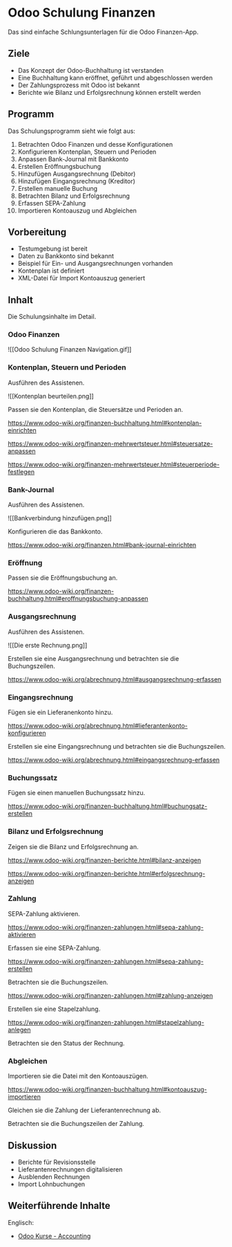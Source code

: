 # Odoo Schulung Finanzen

Das sind einfache Schlungsunterlagen für die Odoo Finanzen-App.

## Ziele

* Das Konzept der Odoo-Buchhaltung ist verstanden
* Eine Buchhaltung kann eröffnet, geführt und abgeschlossen werden
* Der Zahlungsprozess mit Odoo ist bekannt
* Berichte wie Bilanz und Erfolgsrechnung können erstellt werden

## Programm

Das Schulungsprogramm sieht wie folgt aus:
1. Betrachten Odoo Finanzen und desse Konfigurationen
2. Konfigurieren Kontenplan, Steuern und Perioden
3. Anpassen Bank-Journal mit Bankkonto
4. Erstellen Eröffnungsbuchung
5. Hinzufügen Ausgangsrechnung (Debitor)
6. Hinzufügen Eingangsrechnung (Kreditor)
7. Erstellen manuelle Buchung
8. Betrachten Bilanz und Erfolgsrechnung
9. Erfassen SEPA-Zahlung
10. Importieren Kontoauszug und Abgleichen

## Vorbereitung

* Testumgebung ist bereit
* Daten zu Bankkonto sind bekannt
* Beispiel für Ein- und Ausgangsrechnungen vorhanden
* Kontenplan ist definiert
* XML-Datei für Import Kontoauszug generiert

## Inhalt

Die Schulungsinhalte im Detail.

### Odoo Finanzen

![[Odoo Schulung Finanzen Navigation.gif]]

### Kontenplan, Steuern und Perioden

Ausführen des Assistenen.

![[Kontenplan beurteilen.png]]

Passen sie den Kontenplan, die Steuersätze und Perioden an.

<https://www.odoo-wiki.org/finanzen-buchhaltung.html#kontenplan-einrichten>

<https://www.odoo-wiki.org/finanzen-mehrwertsteuer.html#steuersatze-anpassen>

<https://www.odoo-wiki.org/finanzen-mehrwertsteuer.html#steuerperiode-festlegen>

### Bank-Journal

Ausführen des Assistenen.

![[Bankverbindung hinzufügen.png]]

Konfigurieren die das Bankkonto.

<https://www.odoo-wiki.org/finanzen.html#bank-journal-einrichten>

### Eröffnung

Passen sie die Eröffnungsbuchung an.

<https://www.odoo-wiki.org/finanzen-buchhaltung.html#eroffnungsbuchung-anpassen>

### Ausgangsrechnung

Ausführen des Assistenen.

![[Die erste Rechnung.png]]

Erstellen sie eine Ausgangsrechnung und betrachten sie die Buchungszeilen.

<https://www.odoo-wiki.org/abrechnung.html#ausgangsrechnung-erfassen>

### Eingangsrechnung

Fügen sie ein Lieferanenkonto hinzu.

<https://www.odoo-wiki.org/abrechnung.html#lieferantenkonto-konfigurieren>

Erstellen sie eine Eingangsrechnung und betrachten sie die Buchungszeilen.

<https://www.odoo-wiki.org/abrechnung.html#eingangsrechnung-erfassen>

### Buchungssatz

Fügen sie einen manuellen Buchungssatz hinzu.

<https://www.odoo-wiki.org/finanzen-buchhaltung.html#buchungsatz-erstellen>

### Bilanz und Erfolgsrechnung

Zeigen sie die Bilanz und Erfolgsrechnung an.

<https://www.odoo-wiki.org/finanzen-berichte.html#bilanz-anzeigen>

<https://www.odoo-wiki.org/finanzen-berichte.html#erfolgsrechnung-anzeigen>

### Zahlung

SEPA-Zahlung aktivieren.

<https://www.odoo-wiki.org/finanzen-zahlungen.html#sepa-zahlung-aktivieren>

Erfassen sie eine SEPA-Zahlung.

<https://www.odoo-wiki.org/finanzen-zahlungen.html#sepa-zahlung-erstellen>

Betrachten sie die Buchungszeilen.

<https://www.odoo-wiki.org/finanzen-zahlungen.html#zahlung-anzeigen>

Erstellen sie eine Stapelzahlung.

<https://www.odoo-wiki.org/finanzen-zahlungen.html#stapelzahlung-anlegen>

Betrachten sie den Status der Rechnung.

### Abgleichen

Importieren sie die Datei mit den Kontoauszügen.

<https://www.odoo-wiki.org/finanzen-buchhaltung.html#kontoauszug-importieren>

Gleichen sie die Zahlung der Lieferantenrechnung ab.

Betrachten sie die Buchungszeilen der Zahlung.

## Diskussion

* Berichte für Revisionsstelle
* Lieferantenrechnungen digitalisieren
* Ausblenden Rechnungen
* Import Lohnbuchungen

## Weiterführende Inhalte

Englisch:
* [Odoo Kurse - Accounting](https://www.odoo.com/de_DE/slides/accounting-19)